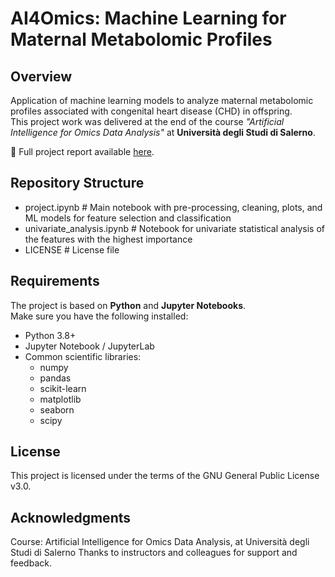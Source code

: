 # AI4Omics: Machine Learning for Maternal Metabolomic Profiles

## Overview
Application of machine learning models to analyze maternal metabolomic profiles associated with congenital heart disease (CHD) in offspring.  
This project work was delivered at the end of the course *"Artificial Intelligence for Omics Data Analysis"* at **Università degli Studi di Salerno**.  

📄 Full project report available [here](https://drive.google.com/file/d/1lYfOfatH2oTfiKVapIbLCdmDYF-xRXii/view?usp=sharing).  

## Repository Structure
- project.ipynb # Main notebook with pre-processing, cleaning, plots, and ML models for feature selection and classification
- univariate_analysis.ipynb # Notebook for univariate statistical analysis of the features with the highest importance
- LICENSE # License file

## Requirements
The project is based on **Python** and **Jupyter Notebooks**.  
Make sure you have the following installed:  

- Python 3.8+  
- Jupyter Notebook / JupyterLab  
- Common scientific libraries:  
  - numpy  
  - pandas  
  - scikit-learn  
  - matplotlib  
  - seaborn  
  - scipy
 
## License
This project is licensed under the terms of the GNU General Public License v3.0.

## Acknowledgments
Course: Artificial Intelligence for Omics Data Analysis, at Università degli Studi di Salerno
Thanks to instructors and colleagues for support and feedback.

